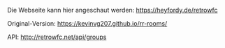 Die Webseite kann hier angeschaut werden: https://heyfordy.de/retrowfc

Original-Version: https://kevinvg207.github.io/rr-rooms/

API: http://retrowfc.net/api/groups
